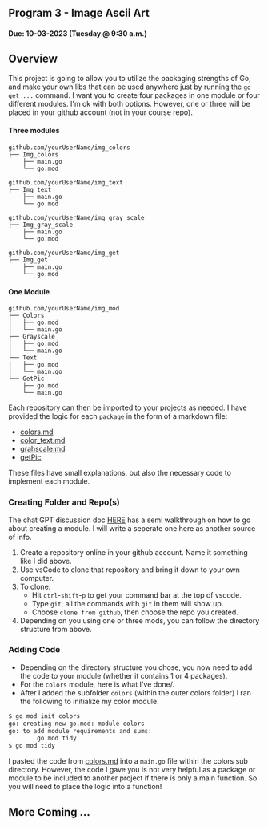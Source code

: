 ## Program 3 - Image Ascii Art
#### Due: 10-03-2023 (Tuesday @ 9:30 a.m.) 

## Overview

This project is going to allow you to utilize the packaging strengths of Go, and make your own libs that can be used anywhere just by running the `go get ...` command. I want you to create four packages in one module or four different modules. I'm ok with both options. However, one or three will be placed in your github account (not in your course repo). 

#### Three modules
```
github.com/yourUserName/img_colors
├── Img_colors
    ├── main.go
    └── go.mod

github.com/yourUserName/img_text
├── Img_text
    ├── main.go
    └── go.mod

github.com/yourUserName/img_gray_scale
├── Img_gray_scale
    ├── main.go
    └── go.mod

github.com/yourUserName/img_get
├── Img_get
    ├── main.go
    └── go.mod
```


#### One Module 
```
github.com/yourUserName/img_mod
├── Colors
│   ├── go.mod
│   └── main.go
├── Grayscale
│   ├── go.mod
│   └── main.go
└── Text
│   ├── go.mod
│   └── main.go
└── GetPic
    ├── go.mod
    └── main.go
```

Each repository can then be imported to your projects as needed. I have provided the logic for each `package` in the form of a markdown file:

- [colors.md](./colors.md)
- [color_text.md](./color_text.md)
- [grahscale.md](./grayscale.md)
- [getPic](./getPic/)

These files have small explanations, but also the necessary code to implement each module. 

### Creating Folder and Repo(s)

The chat GPT discussion doc [HERE](../../Lectures/module_conversation.md) has a semi walkthrough on how to go about creating a module. I will write a seperate one here as another source of info.

1. Create a repository online in your github account. Name it something like I did above. 
2. Use vsCode to clone that repository and bring it down to your own computer. 
3. To clone:
   - Hit `ctrl`-`shift`-`p` to get your command bar at the top of vscode.
   - Type `git`, all the commands with `git` in them will show up.
   - Choose `clone from github`, then choose the repo you created. 
4. Depending on you using one or three mods, you can follow the directory structure from above.

 
### Adding Code 

- Depending on the directory structure you chose, you now need to add the code to your module (whether it contains 1 or 4 packages).
- For the `colors` module, here is what I've done/.
- After I added the subfolder `colors` (within the outer colors folder) I ran the following to initialize my color module.

```bash
$ go mod init colors     
go: creating new go.mod: module colors
go: to add module requirements and sums:
        go mod tidy
$ go mod tidy                                                 
```

I pasted the code from [colors.md](./colors.md) into a `main.go` file within the colors sub directory. However, the code I gave you is not very helpful as a package or module to be included to another project if there is only a main function. So you will need to place the logic into a function!

## More Coming ...